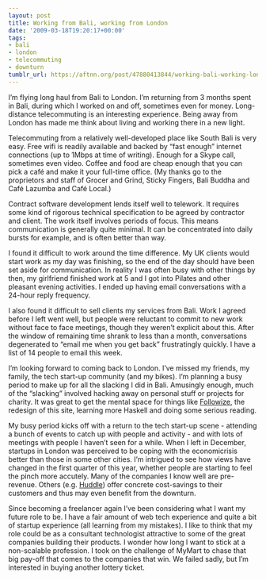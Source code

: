 ```yaml
---
layout: post
title: Working from Bali, working from London
date: '2009-03-18T19:20:17+00:00'
tags:
- bali
- london
- telecommuting
- downturn
tumblr_url: https://aftnn.org/post/47880413844/working-bali-working-london
---
```

<p>I&rsquo;m flying long haul from Bali to London. I&rsquo;m returning from 3 months spent in Bali, during which I worked on and off, sometimes even for money. Long-distance telecommuting is an interesting experience. Being away from London has made me think about living and working there in a new light.</p>

<p>Telecommuting from a relatively well-developed place like South Bali is very easy. Free wifi is readily available and backed by &ldquo;fast enough&rdquo; internet connections (up to 1Mbps at time of writing). Enough for a Skype call, sometimes even video.  Coffee and food are cheap enough that you can pick a café and make it your full-time office. (My thanks go to the proprietors and staff of Grocer and Grind, Sticky Fingers, Bali Buddha and Café Lazumba and Café Local.)</p>

<p>Contract software development lends itself well to telework. It requires some kind of rigorous technical specification to be agreed by contractor and client.  The work itself involves periods of focus. This means  communication is generally quite minimal. It can be concentrated into daily bursts for example, and is often better than way.</p>

<p>I found it difficult to work around the time difference. My UK clients would start work as my day was finishing, so the end of the day should have been set aside for communication. In reality I was often busy with other things by then, my girlfriend finished work at 5 and I got into Pilates and other pleasant evening activities. I ended up having email conversations with a 24-hour reply frequency.</p>

<p>I also found it difficult to sell clients my services from Bali. Work I agreed before I left went well, but people were reluctant to commit to new work without face to face meetings, though they weren&rsquo;t explicit about this. After the window of remaining time shrank to less than a month, conversations degenerated to &ldquo;email me when you get back&rdquo; frustratingly quickly. I have a list of 14 people to email this week.</p>

<p>I&rsquo;m looking forward to coming back to London. I&rsquo;ve missed my friends, my family, the tech start-up community (and my bikes). I&rsquo;m planning a busy period to make up for all the slacking I did in Bali. Amusingly enough, much of the &ldquo;slacking&rdquo; involved hacking away on personal stuff or projects for charity. It was great to get the mental space for things like <a href="http://followize.appspot.com/">Followize</a>, the redesign of this site, learning more Haskell and doing some serious reading.</p>

<p>My busy period kicks off with a return to the tech start-up scene - attending a bunch of events to catch up with people and activity - and with lots of meetings with people I haven&rsquo;t seen for a while. When I left in December, startups in London was perceived to be coping with the economicrisis better than those in some other cities. I&rsquo;m intrigued to see how views have changed in the first quarter of this year, whether people are starting to feel the pinch more accutely. Many of the companies I know well are pre-revenue. Others (e.g.  <a href="http://huddle.net/">Huddle</a>) offer concrete cost-savings to their customers and thus may even benefit from the downturn.</p>

<p>Since becoming a freelancer again I&rsquo;ve been considering what I want my future role to be. I have a fair amount of web tech experience and quite a bit of startup experience (all learning from my mistakes). I like to think that my role could be as a consultant technologist attractive to some of the great companies building their products. I wonder how long I want to stick at a non-scalable profession. I took on the challenge of MyMart to chase that big pay-off that comes to the companies that win. We failed sadly, but I&rsquo;m interested in buying another lottery ticket.</p>
